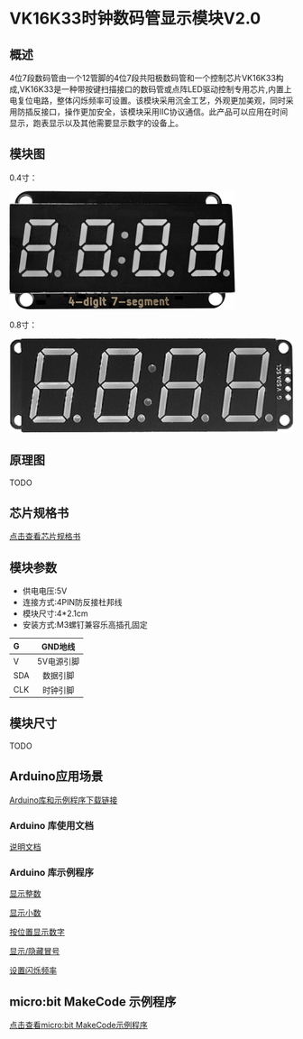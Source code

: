 # VK16K33时钟数码管显示模块V2.0

## 概述

4位7段数码管由一个12管脚的4位7段共阳极数码管和一个控制芯片VK16K33构成,VK16K33是一种带按键扫描接口的数码管或点阵LED驱动控制专用芯片,内置上电复位电路，整体闪烁频率可设置。该模块采用沉金工艺，外观更加美观，同时采用防插反接口，操作更加安全，该模块采用IIC协议通信。此产品可以应用在时间显示，跑表显示以及其他需要显示数字的设备上。

## 模块图

0.4寸：

![模块图](4-digit_7_segment_v2.0.png)

0.8寸：

![模块图](4-digit_7_segment_0.8_v2.0.png)

## 原理图

TODO

## 芯片规格书

[点击查看芯片规格书](zh-cn/ph2.0_sensors/displayers/4_digit_7_segment_v2.0/VK16K33.pdf ':ignore')

## 模块参数

- 供电电压:5V
- 连接方式:4PIN防反接杜邦线
- 模块尺寸:4*2.1cm
- 安装方式:M3螺钉兼容乐高插孔固定

| G      | GND地线|
| :----- | :-------: |
| V    | 5V电源引脚|
| SDA   | 数据引脚|
| CLK   | 时钟引脚|

## 模块尺寸

TODO

## Arduino应用场景

[Arduino库和示例程序下载链接](https://github.com/emakefun-arduino-library/emakefun_digit_display/archive/refs/tags/release.zip)

### Arduino 库使用文档

[说明文档](https://github.com/emakefun-arduino-library/emakefun_digit_display)

### Arduino 库示例程序

[显示整数](https://emakefun-arduino-library.github.io/emakefun_digit_display/show_integer_number_8ino-example.html)

[显示小数](https://emakefun-arduino-library.github.io/emakefun_digit_display/show_decimal_number_8ino-example.html)

[按位置显示数字](https://emakefun-arduino-library.github.io/emakefun_digit_display/show_digit_number_8ino-example.html)

[显示/隐藏冒号](https://emakefun-arduino-library.github.io/emakefun_digit_display/show_colon_8ino-example.html)

[设置闪烁频率](https://emakefun-arduino-library.github.io/emakefun_digit_display/set_blink_rate_8ino-example.html)

## micro:bit MakeCode 示例程序

[点击查看micro:bit MakeCode示例程序](https://makecode.microbit.org/S02939-66350-35638-80078)

